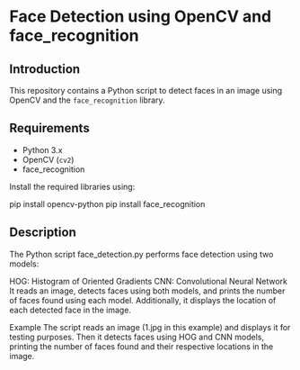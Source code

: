 # Face Detection using OpenCV and face_recognition

## Introduction
This repository contains a Python script to detect faces in an image using OpenCV and the `face_recognition` library.

## Requirements

- Python 3.x
- OpenCV (`cv2`)
- face_recognition

Install the required libraries using:

pip install opencv-python
pip install face_recognition

## Description
The Python script face_detection.py performs face detection using two models:

HOG: Histogram of Oriented Gradients
CNN: Convolutional Neural Network
It reads an image, detects faces using both models, and prints the number of faces found using each model. Additionally, it displays the location of each detected face in the image.

Example
The script reads an image (1.jpg in this example) and displays it for testing purposes. Then it detects faces using HOG and CNN models, printing the number of faces found and their respective locations in the image.


